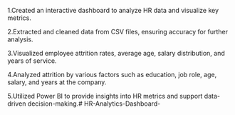 1.Created an interactive dashboard to analyze HR data and visualize key metrics.

2.Extracted and cleaned data from CSV files, ensuring accuracy for further analysis.

3.Visualized employee attrition rates, average age, salary distribution, and years of service.

4.Analyzed attrition by various factors such as education, job role, age, salary, and years at the company.

5.Utilized Power BI to provide insights into HR metrics and support data-driven decision-making.# HR-Analytics-Dashboard-
